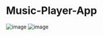 # Music-Player-App
![image](https://github.com/Misael00103/Music-Player-App/assets/68718644/4c48f9f7-04ed-4bc3-99a6-623fc7ff5287)
![image](https://github.com/Misael00103/Music-Player-App/assets/68718644/190360a4-272c-4c76-8550-4bd9e98bae61)
